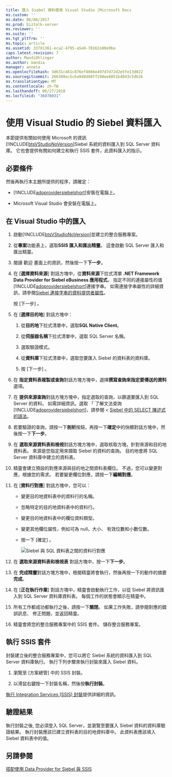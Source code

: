 ```yaml
---
title: 匯入 Siebel 資料使用 Visual Studio |Microsoft Docs
ms.custom: ''
ms.date: 06/08/2017
ms.prod: biztalk-server
ms.reviewer: ''
ms.suite: ''
ms.tgt_pltfrm: ''
ms.topic: article
ms.assetid: 33701361-eca2-4795-a5e0-78162a98e9ba
caps.latest.revision: 7
author: MandiOhlinger
ms.author: mandia
manager: anneta
ms.openlocfilehash: 3d631c461c876ef4066e497d7d72d2e5fe13d022
ms.sourcegitcommit: 266308ec5c6a9d8d80ff298ee6051b4843c5d626
ms.translationtype: MT
ms.contentlocale: zh-TW
ms.lasthandoff: 06/27/2018
ms.locfileid: "36978031"
---
```

# <a name="import-siebel-data-using-visual-studio"></a>使用 Visual Studio 的 Siebel 資料匯入
本節提供有關如何使用 Microsoft 的資訊[!INCLUDE[btsVStudioNoVersion](../../includes/btsvstudionoversion-md.md)]Siebel 系統的資料匯入到 SQL Server 資料庫。 它也會提供有關如何建立和執行 SSIS 套件，此資料匯入的指示。  
  
## <a name="prerequisites"></a>必要條件  
 然後再執行本主題所提供的程序，請確定：  
  
- [!INCLUDE[adoprovidersiebelshort](../../includes/adoprovidersiebelshort-md.md)]安裝在電腦上。  
  
- Microsoft Visual Studio 會安裝在電腦上。  
  
## <a name="import-in-visual-studio"></a>在 Visual Studio 中的匯入  
 
1. 啟動[!INCLUDE[btsVStudioNoVersion](../../includes/btsvstudionoversion-md.md)]並建立的整合服務專案。  
  
2. 從**專案**功能表上，選取**SSIS 匯入和匯出精靈**。 這會啟動 SQL Server 匯入和匯出精靈。  
  
3. 閱讀 歡迎 畫面上的資訊，然後按一下**下一步**。  
  
4. 在 [**選擇資料來源**] 對話方塊中，從**資料來源**下拉式清單 **.NET Framework Data Provider for Siebel eBusiness 應用程式**。 指定不同的連接屬性的值[!INCLUDE[adoprovidersiebelshort](../../includes/adoprovidersiebelshort-md.md)]連接字串。 如需連接字串屬性的詳細資訊，請參閱[Siebel 連接字串的資料提供者屬性](../../adapters-and-accelerators/adapter-siebel/data-provider-properties-for-the-siebel-connection-string.md)。  
  
    按 [下一步] 。  
  
5. 在 [**選擇目的地**] 對話方塊中：  
  
   1.  從**目的地**下拉式清單中，選取**SQL Native Client**。  
  
   2.  從**伺服器名稱**下拉式清單中，選取 SQL Server 名稱。  
  
   3.  選取驗證模式。  
  
   4.  從**資料庫**下拉式清單中，選取您要匯入 Siebel 的資料表的資料庫。  
  
   5.  按 [下一步] 。  
  
6. 在 **指定資料表複製或查詢**對話方塊方塊中，選擇**撰寫查詢來指定要傳送的資料**選項。  
  
7. 在 **提供來源查詢**對話方塊方塊中，指定選取的查詢，以篩選要匯入到 SQL Server 的資料。 如需詳細資訊，選取 「 了解文法查詢[!INCLUDE[adoprovidersiebelshort](../../includes/adoprovidersiebelshort-md.md)]，請參閱 < [Siebel 中的 SELECT 陳述式的語法](../../adapters-and-accelerators/adapter-siebel/syntax-for-a-select-statement-in-siebel.md)。  
  
8. 若要驗證的查詢，請按一下**剖析**按鈕，再按一下**確定**中的快顯對話方塊中，然後按一下**下一步**。  
  
9. 在 **選取來源資料表和檢視**對話方塊方塊中，選取核取方塊，針對來源和目的地資料表。 來源是您指定用來擷取 Siebel 的資料的查詢。 目的地會將 SQL Server 資料庫中建立的資料表。  
  
10. 精靈會建立預設的對應來源與目的地之間資料表欄位。 不過，您可以變更對應，根據您的需求。 若要變更欄位對應，請按一下**編輯對應**。  
  
11. 在 [**資料行對應**] 對話方塊中，您可以：  
  
    - 變更目的地資料表中的資料行的名稱。  
  
    - 忽略特定的目的地資料表中的資料行。  
  
    - 變更目的地資料表中的欄位資料類型。  
  
    - 變更其他欄位屬性，例如可為 null，大小、 有效位數和小數位數。  
  
    - 按一下 [確定] 。  
  
      ![Siebel 與 SQL 資料表之間的資料行對應](../../adapters-and-accelerators/adapter-siebel/media/a3047801-3fa6-496b-91d8-3888dfbb0169.gif "a3047801-3fa6-496b-91d8-3888dfbb0169")  
  
12. 在 **選取來源資料表和檢視表** 對話方塊中，按一下**下一步**。  
  
13. 在 **完成精靈**對話方塊方塊中，檢閱精靈將會執行，然後再按一下的動作的摘要**完成**。  
  
14. 在 [**正在執行作業**] 對話方塊中，精靈會啟動執行工作，以從 Siebel 將資訊匯入到 SQL Server 資料庫資料表。 每個工作的狀態會顯示在精靈中。  
  
15. 所有工作都成功都執行之後，請按一下**關閉**。 如果工作失敗，請參閱對應的錯誤訊息、 修正問題，並返回精靈。  
  
16. 精靈會將您的整合服務專案中的 SSIS 套件。 儲存整合服務專案。  
  
## <a name="run-the-ssis-package"></a>執行 SSIS 套件  
 封裝建立後的整合服務專案中，您可以將它 Siebel 系統的資料匯入到 SQL Server 資料庫執行。 執行下列步驟來執行封裝來匯入 Siebel 資料。  
  
1.  瀏覽至 [方案總管] 中的 SSIS 封裝。  
  
2.  以滑鼠右鍵按一下封裝名稱，然後按**執行封裝**。  
  
[執行 Integration Services (SSIS) 封裝](https://docs.microsoft.com/sql/integration-services/packages/run-integration-services-ssis-packages)提供詳細的資訊。 
  
## <a name="verify-the-results"></a>驗證結果  
 執行封裝之後, 您必須登入 SQL Server，並瀏覽至要匯入 Siebel 資料的資料庫驗證結果。 執行封裝應該已建立資料表的目的地資料庫中。 此資料表應該填入 Siebel 資料表中的值。  
  
## <a name="see-also"></a>另請參閱  
 [搭配使用 Data Provider for Siebel 與 SSIS](../../adapters-and-accelerators/adapter-siebel/use-the-data-provider-for-siebel-with-ssis.md)